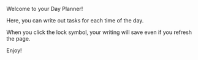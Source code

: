 Welcome to your Day Planner!

Here, you can write out tasks for each time of the day. 

When you click the lock symbol, your writing will save even if you refresh the page. 

Enjoy!
